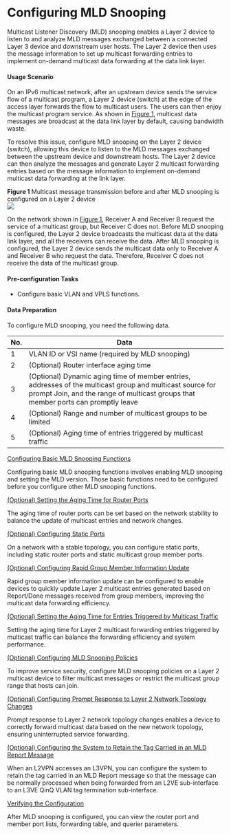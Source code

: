Configuring MLD Snooping
========================

Multicast Listener Discovery (MLD) snooping enables a Layer 2 device to listen to and analyze MLD messages exchanged between a connected Layer 3 device and downstream user hosts. The Layer 2 device then uses the message information to set up multicast forwarding entries to implement on-demand multicast data forwarding at the data link layer.

#### Usage Scenario

On an IPv6 multicast network, after an upstream device sends the service flow of a multicast program, a Layer 2 device (switch) at the edge of the access layer forwards the flow to multicast users. The users can then enjoy the multicast program service. As shown in [Figure 1](#EN-US_TASK_0172367917__fig_dc_vrp_l2mc_cfg_007101), multicast data messages are broadcast at the data link layer by default, causing bandwidth waste.

To resolve this issue, configure MLD snooping on the Layer 2 device (switch), allowing this device to listen to the MLD messages exchanged between the upstream device and downstream hosts. The Layer 2 device can then analyze the messages and generate Layer 2 multicast forwarding entries based on the message information to implement on-demand multicast data forwarding at the link layer.

**Figure 1** Multicast message transmission before and after MLD snooping is configured on a Layer 2 device  
![](images/fig_dc_vrp_l2mc_cfg_007101.png)  

On the network shown in [Figure 1](#EN-US_TASK_0172367917__fig_dc_vrp_l2mc_cfg_007101), Receiver A and Receiver B request the service of a multicast group, but Receiver C does not. Before MLD snooping is configured, the Layer 2 device broadcasts the multicast data at the data link layer, and all the receivers can receive the data. After MLD snooping is configured, the Layer 2 device sends the multicast data only to Receiver A and Receiver B who request the data. Therefore, Receiver C does not receive the data of the multicast group.


#### Pre-configuration Tasks

* Configure basic VLAN and VPLS functions.

#### Data Preparation

To configure MLD snooping, you need the following data.

| No. | Data |
| --- | --- |
| 1 | VLAN ID or VSI name (required by MLD snooping) |
| 2 | (Optional) Router interface aging time |
| 3 | (Optional) Dynamic aging time of member entries, addresses of the multicast group and multicast source for prompt Join, and the range of multicast groups that member ports can promptly leave |
| 4 | (Optional) Range and number of multicast groups to be limited |
| 5 | (Optional) Aging time of entries triggered by multicast traffic |



[Configuring Basic MLD Snooping Functions](../../../../software/nev8r10_vrpv8r16/user/vrp/dc_vrp_l2mc_cfg_0072.html)

Configuring basic MLD snooping functions involves enabling MLD snooping and setting the MLD version. Those basic functions need to be configured before you configure other MLD snooping functions.

[(Optional) Setting the Aging Time for Router Ports](../../../../software/nev8r10_vrpv8r16/user/vrp/dc_vrp_l2mc_cfg_0073.html)

The aging time of router ports can be set based on the network stability to balance the update of multicast entries and network changes.

[(Optional) Configuring Static Ports](../../../../software/nev8r10_vrpv8r16/user/vrp/dc_vrp_l2mc_cfg_0074.html)

On a network with a stable topology, you can configure static ports, including static router ports and static multicast group member ports.

[(Optional) Configuring Rapid Group Member Information Update](../../../../software/nev8r10_vrpv8r16/user/vrp/dc_vrp_l2mc_cfg_0075.html)

Rapid group member information update can be configured to enable devices to quickly update Layer 2 multicast entries generated based on Report/Done messages received from group members, improving the multicast data forwarding efficiency.

[(Optional) Setting the Aging Time for Entries Triggered by Multicast Traffic](../../../../software/nev8r10_vrpv8r16/user/vrp/dc_vrp_l2mc_cfg_0076.html)

Setting the aging time for Layer 2 multicast forwarding entries triggered by multicast traffic can balance the forwarding efficiency and system performance.

[(Optional) Configuring MLD Snooping Policies](../../../../software/nev8r10_vrpv8r16/user/vrp/dc_vrp_l2mc_cfg_0077.html)

To improve service security, configure MLD snooping policies on a Layer 2 multicast device to filter multicast messages or restrict the multicast group range that hosts can join.

[(Optional) Configuring Prompt Response to Layer 2 Network Topology Changes](../../../../software/nev8r10_vrpv8r16/user/vrp/dc_vrp_l2mc_cfg_0078.html)

Prompt response to Layer 2 network topology changes enables a device to correctly forward multicast data based on the new network topology, ensuring uninterrupted service forwarding.

[(Optional) Configuring the System to Retain the Tag Carried in an MLD Report Message](../../../../software/nev8r10_vrpv8r16/user/vrp/dc_vrp_l2mc_cfg_protocol-packet_encapsulation.html)

When an L2VPN accesses an L3VPN, you can configure the system to retain the tag carried in an MLD Report message so that the message can be normally processed when being forwarded from an L2VE sub-interface to an L3VE QinQ VLAN tag termination sub-interface.

[Verifying the Configuration](../../../../software/nev8r10_vrpv8r16/user/vrp/dc_vrp_l2mc_cfg_0079.html)

After MLD snooping is configured, you can view the router port and member port lists, forwarding table, and querier parameters.